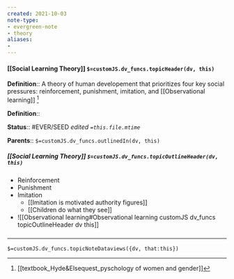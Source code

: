 ```yaml
---
created: 2021-10-03
note-type: 
- evergreen-note
- theory
aliases:
- 
---
```


#### [[Social Learning Theory]] `$=customJS.dv_funcs.topicHeader(dv, this)`


**Definition**:: A theory of human developement that prioritizes four key social pressures: reinforcement, punishment, imitation, and [[Observational learning]] [^1]

**Definition**::

**Status**::  #EVER/SEED 
*edited `=this.file.mtime`*

**Parents**:: 
`$=customJS.dv_funcs.outlinedIn(dv, this)`

##### [[Social Learning Theory]] `$=customJS.dv_funcs.topicOutlineHeader(dv, this)`

- Reinforcement
- Punishment
- Imitation 
	- [[Imitation is motivated authority figures]]
	- [[Children do what they see]]
- ![[Observational learning#Observational learning customJS dv_funcs topicOutlineHeader dv this]]

### <hr class="dataviews"/>

`$=customJS.dv_funcs.topicNoteDataviews({dv, that:this})`


[^1]: [[textbook_Hyde&Elsequest_pyschology of women and gender]]
